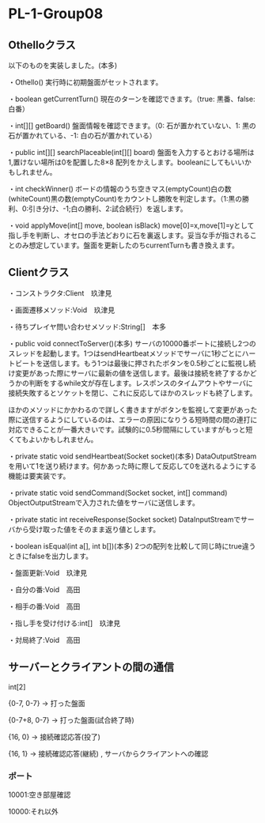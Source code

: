 # PL-1-Group08

## Othelloクラス
以下のものを実装しました。(本多)

・Othello()
実行時に初期盤面がセットされます。

・boolean getCurrentTurn()
現在のターンを確認できます。（true: 黒番、false: 白番）

・int[][] getBoard()
盤面情報を確認できます。（0: 石が置かれていない、1: 黒の石が置かれている、-1: 白の石が置かれている）

・public int[][] searchPlaceable(int[][] board)
盤面を入力するとおける場所は1,置けない場所は0を配置した8×8 配列をかえします。booleanにしてもいいかもしれません。

・int checkWinner()
ボードの情報のうち空きマス(emptyCount)白の数(whiteCount)黒の数(emptyCount)をカウントし勝敗を判定します。（1:黒の勝利、0:引き分け、-1;白の勝利、2:試合続行）を返します。

・void applyMove(int[] move, boolean isBlack)
move[0]=x,move[1]=yとして指し手を判断し、オセロの手法どおりに石を裏返します。妥当な手が指されることのみ想定しています。盤面を更新したのちcurrentTurnも書き換えます。

## Clientクラス

・コンストラクタ:Client　玖津見

・画面遷移メソッド:Void　玖津見

・待ちプレイヤ問い合わせメソッド:String[]　本多

・public void connectToServer()(本多)
サーバの10000番ポートに接続し2つのスレッドを起動します。1つはsendHeartbeatメソッドでサーバに1秒ごとにハートビートを送信します。もう1つは最後に押されたボタンを0.5秒ごとに監視し続け変更があった際にサーバに最新の値を送信します。最後は接続を終了するかどうかの判断をするwhile文が存在します。レスポンスのタイムアウトやサーバに接続失敗するとソケットを閉じ、これに反応してほかのスレッドも終了します。

ほかのメソッドにかかわるので詳しく書きますがボタンを監視して変更があった際に送信するようにしているのは、エラーの原因になりうる短時間の間の連打に対応できることが一番大きいです。試験的に0.5秒間隔にしていますがもっと短くてもよいかもしれません。

・private static void sendHeartbeat(Socket socket)(本多)
DataOutputStreamを用いて1を送り続けます。何かあった時に際して反応して0を送れるようにする機能は要実装です。

・private static void sendCommand(Socket socket, int[] command)
ObjectOutputStreamで入力された値をサーバに送信します。

・private static int receiveResponse(Socket socket)
DataInputStreamでサーバから受け取った値をそのまま返り値とします。

・boolean isEqual(int a[], int b[])(本多)
2つの配列を比較して同じ時にtrue違うときにfalseを出力します。

・盤面更新:Void　玖津見

・自分の番:Void　高田

・相手の番:Void　高田

・指し手を受け付ける:int[]　玖津見

・対局終了:Void　高田

## サーバーとクライアントの間の通信

int[2]

{0-7, 0-7} → 打った盤面

{0-7+8, 0-7} → 打った盤面(試合終了時)

{16, 0} → 接続確認応答(投了)

{16, 1} → 接続確認応答(継続) , サーバからクライアントへの確認

### ポート

10001:空き部屋確認

10000:それ以外
